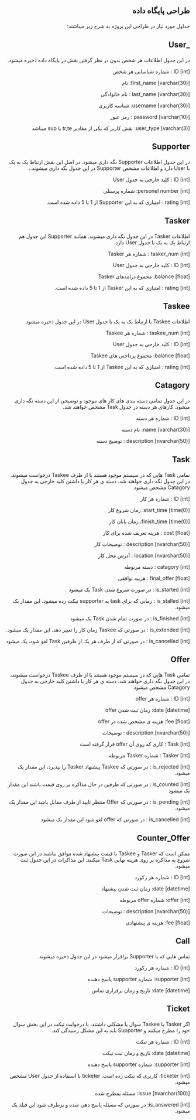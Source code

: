 ## <p dir='rtl' align='right'>طراحی پایگاه داده</p>
<p dir='rtl' align='right'>جداول مورد نیاز در طراحی این پروژه به شرح زیر میباشند:</p>

## <p dir='rtl' align='right'>_User</p>
<p dir='rtl' align='right'>در این جدول اطلاعات هر شخص بدون در نظر گرفتن نقش در پایگاه داده ذخیره میشود.</p>
<p dir='rtl' align='right'>ID [int] : شماره شناسایی هر شخص</p>
<p dir='rtl' align='right'>first_name [varchar(30)]: نام </p>
<p dir='rtl' align='right'>last_name [varchar(30)] : نام خانوادگی</p>
<p dir='rtl' align='right'>username [varchar(30)]: شناسه کاربری </p>
<p dir='rtl' align='right'>password [varchar(10)] : رمز عبور </p>
<p dir='rtl' align='right'>user_type [varchar(3)]: نقش کاربر که یکی از مقادیر tr,te یا sup میباشد </p>

## <p dir='rtl' align='right'>Supporter</p>
<p dir='rtl' align='right'>در این جدول اطلاعات Supporter نگه داری میشود. در اصل این نقش ارتباط یک به یک با User دارد و اطلاعات مشخص Supporter در این جدول نگه داری میشوند..</p>
<p dir='rtl' align='right'>ID [int] : کلید خارجی به جدول User</p>
<p dir='rtl' align='right'>personel number [int]: شماره پرسنلی </p>
<p dir='rtl' align='right'>rating [int] : امتیازی که به این Supporter از 1 تا 5 داده شده است.</p>


## <p dir='rtl' align='right'>Tasker</p>
<p dir='rtl' align='right'>اطلاعات Tasker در این جدول نگه داری میشوند. همانند Supporter این جدول هم ارتباط یک به یک با جدول User دارد.</p>
<p dir='rtl' align='right'>tasker_num [int] : شماره هر Tasker</p>
<p dir='rtl' align='right'>ID [int] : کلید خارجی به جدول User</p>
<p dir='rtl' align='right'>balance [float]: مجموع درامدهای Tasker </p>
<p dir='rtl' align='right'>rating [int] : امتیازی که به این Tasker از 1 تا 5 داده شده است.</p>


## <p dir='rtl' align='right'>Taskee</p>
<p dir='rtl' align='right'>اطلاعات Taskee با ارتباط یک به یک با جدول User در این جدول ذخیره میشود.</p>
<p dir='rtl' align='right'>taskee_num [int] : شماره هر Taskee</p>
<p dir='rtl' align='right'>ID [int] : کلید خارجی به جدول User</p>
<p dir='rtl' align='right'>balance [float]: مجموع پرداختی های Taskee </p>
<p dir='rtl' align='right'>rating [int] : امتیازی که به این Taskee از 1 تا 5 داده شده است.</p>



## <p dir='rtl' align='right'>Catagory</p>
<p dir='rtl' align='right'>در این جدول تمامی دسته بندی های کار های موجود و توضیحی از این دسته نگه داری میشود. کارهای هر دسته در جدول Task مشخص خواهند شد.</p>
<p dir='rtl' align='right'>ID [int] : شماره هر دسته</p>
<p dir='rtl' align='right'>name [varchar(30)]: نام دسته </p>
<p dir='rtl' align='right'>description [nvarchar(50)] : توضیح دسته</p>


## <p dir='rtl' align='right'>Task</p>
<p dir='rtl' align='right'>تمامی Task هایی که در سیستم موجود هستند یا از ظرف Taskee درخواست میشوند، در این جدول نگه داری خواهند شد. دسته ی هر کار با داشتن کلید خارجی به جدول Catagory مشخص میشود.</p>
<p dir='rtl' align='right'>ID [int] : شماره هر کار</p>
<p dir='rtl' align='right'>start_time [time(0)]: زمان شروع کار </p>
<p dir='rtl' align='right'>finish_time [time(0)]: زمان پایان کار </p>
<p dir='rtl' align='right'> cost [float] : هزینه تعریف شده برای کار</p>
<p dir='rtl' align='right'> description [nvarchar(50)] : توضیحات کار</p>
<p dir='rtl' align='right'> location [nvarchar(50)] : آدرس محل کار</p>
<p dir='rtl' align='right'> catagory [int] : دسته مربوطه</p>
<p dir='rtl' align='right'> final_offer [float] : هزینه توافقی</p>
<p dir='rtl' align='right'> is_started [int] : در صورت شروع شدن Task یک میشود</p>
<p dir='rtl' align='right'> is_stalled [int] : زمانی که برای task به supporter تیکت زده میشود، این مقدار یک میشود.</p>
<p dir='rtl' align='right'> is_finished [int] : در صورت تمام شدن Task یک میشود</p>
<p dir='rtl' align='right'> is_extended [int] : در صورتی که Taskee زمان کار را تغییر دهد، این مقدار یک میشود.</p>
<p dir='rtl' align='right'> is_cancelled [int] : در صورتی که از طرف هر یک از طرفین Task لغو شود، یک میشود</p>


## <p dir='rtl' align='right'>Offer</p>
<p dir='rtl' align='right'>تمامی Task هایی که در سیستم موجود هستند یا از ظرف Taskee درخواست میشوند، در این جدول نگه داری خواهند شد. دسته ی هر کار با داشتن کلید خارجی به جدول Catagory مشخص میشود.</p>
<p dir='rtl' align='right'>ID [int] : شماره هر offer</p>
<p dir='rtl' align='right'>date [datetime]: زمان ثبت شدن offer </p>
<p dir='rtl' align='right'>fee [float]:  هزینه ی مشخص شده در offer</p>
<p dir='rtl' align='right'> description [nvarchar(50)] : توضیحات </p>
<p dir='rtl' align='right'> Task [int] : کاری که روی آن offer قرار گرفته است</p>
<p dir='rtl' align='right'> Tasker [int] : شماره Tasker مربوطه</p>
<p dir='rtl' align='right'> is_rejected [int] : در صورتی که Taskee پیشنهاد Tasker را نپذیرد، این مقدار یک میشود.</p>
<p dir='rtl' align='right'> is_counted [int] : در صورتی که طرفین در حال مذاکره بر روی قیمت باشند این مقدار یک میشود</p>
<p dir='rtl' align='right'> is_pending [int] : در صورتی که Offer منتظر تایید از طرف مقابل باشد این مقدار یک میشود.</p>
<p dir='rtl' align='right'> is_cancelled [int] : در صورتی که offer لغو شود این مقدار یک میشود. </p>

## <p dir='rtl' align='right'>Counter_Offer</p>
<p dir='rtl' align='right'>ممکن است که Tasker و Taskee با قیمت پیشنهاد شده موافق نباشند در این صورت شروع به مذاکره بر روی هزینه نهایی Task میکنند. این مذاکرات در این جدول ثبت میشود.</p>
<p dir='rtl' align='right'>ID [int] : شماره هر رکورد</p>
<p dir='rtl' align='right'>date [datetime]: زمان ثبت شدن پیشنهاد </p>
<p dir='rtl' align='right'>offer [int]: شماره offer مربوطه</p>
<p dir='rtl' align='right'>description [nvarchar(50)] : توضیحات</p>
<p dir='rtl' align='right'>fee [float]:  هزینه ی پیشنهادی</p>

## <p dir='rtl' align='right'>Call</p>
<p dir='rtl' align='right'> تماس هایی که با Supporter براقرار میشود در این جدول ذخیره میشوند.</p>
<p dir='rtl' align='right'>ID [int] : شماره هر رکورد</p>
<p dir='rtl' align='right'>supporter [int]: شماره supporter پاسخ دهنده </p>
<p dir='rtl' align='right'>date [datetime]: تاریخ و زمان برقراری تماس</p>

## <p dir='rtl' align='right'>Ticket</p>
<p dir='rtl' align='right'> اگر Tasker یا Taskee سوال یا مشکلی داشتند، با درخوایت تیکت در این بخش سوال خود را مطرح میکنند و Supporter باید به این مشکل رسیدگی کند.</p>
<p dir='rtl' align='right'>ID [int] : شماره هر تیکت</p>
<p dir='rtl' align='right'>date [datetime]: تاریخ و زمان ثبت تیکت</p>
<p dir='rtl' align='right'>supporter [int]: شماره supporter پاسخ دهنده </p>
<p dir='rtl' align='right'>ticketer [int]: کاربری که تیکت زده است. ticketer با استفاده از جدول User مشخص میشود.</p>
<p dir='rtl' align='right'>issue [nvarchar(100)]: مسئله یمطرح شده </p>
<p dir='rtl' align='right'>is_answered [int]: در صورتی که مسئله پاسخ دهی شده و برطرف شود این فیلد یک میشود.</p>
